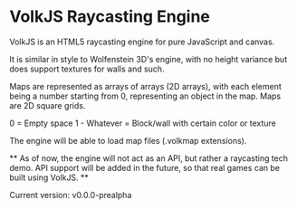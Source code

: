 # VolkJS Raycasting Engine

VolkJS is an HTML5 raycasting engine for pure JavaScript and canvas.

It is similar in style to Wolfenstein 3D's engine, with no height
variance but does support textures for walls and such.

Maps are represented as arrays of arrays (2D arrays), with each element
being a number starting from 0, representing an object in the map.
Maps are 2D square grids.

0 = Empty space
1 - Whatever = Block/wall with certain color or texture

The engine will be able to load map files (.volkmap extensions).

** As of now, the engine will not act as an API, but rather a
raycasting tech demo. API support will be added in the future,
so that real games can be built using VolkJS. **

Current version: v0.0.0-prealpha
